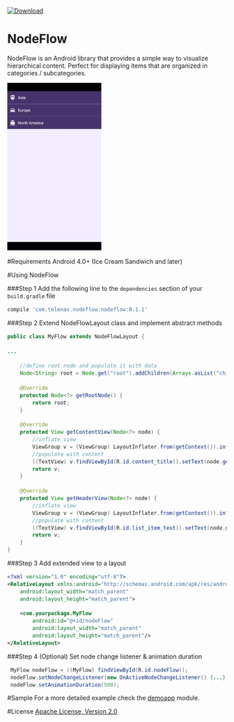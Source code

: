  [ ![Download](https://api.bintray.com/packages/dimatim/maven/NodeFlow/images/download.svg) ](https://bintray.com/dimatim/maven/NodeFlow/_latestVersion)
# NodeFlow
NodeFlow is an Android library that provides a simple way to visualize hierarchical content. Perfect for displaying items that are organized in categories / subcategories.

![alt tag](/gif/demo.gif??raw=true "Demo")

#Requirements
Android 4.0+ (Ice Cream Sandwich and later)

#Using NodeFlow

###Step 1
Add the following line to the ```dependencies``` section of your ```build.gradle``` file
```gradle
compile 'com.telenav.nodeflow:nodeflow:0.1.1'
```
###Step 2
Extend NodeFlowLayout class and implement abstract methods
```java
public class MyFlow extends NodeFlowLayout {

...

    //define root node and populate it with data
    Node<String> root = Node.get("root").addChildren(Arrays.asList("child1", "child2", "child3"));

    @Override
    protected Node<?> getRootNode() {
        return root;
    }

    @Override
    protected View getContentView(Node<?> node) {
        //inflate view
        ViewGroup v = (ViewGroup) LayoutInflater.from(getContext()).inflate(R.layout.content, this, false);
        //populate with content
        ((TextView) v.findViewById(R.id.content_title)).setText(node.getData());
        return v;
    }

    @Override
    protected View getHeaderView(Node<?> node) {
        //inflate view
        ViewGroup v = (ViewGroup) LayoutInflater.from(getContext()).inflate(R.layout.header, this, false);
        //populate with content
        ((TextView) v.findViewById(R.id.list_item_text)).setText(node.getData());
        return v;
    }
}
```
###Step 3
Add extended view to a layout
```xml
<?xml version="1.0" encoding="utf-8"?>
<RelativeLayout xmlns:android="http://schemas.android.com/apk/res/android"
    android:layout_width="match_parent"
    android:layout_height="match_parent">

    <com.yourpackage.MyFlow
        android:id="@+id/nodeFlow"
        android:layout_width="match_parent"
        android:layout_height="match_parent"/>
</RelativeLayout>
```
###Step 4 (Optional)
Set node change listener & animation duration
```java 
 MyFlow nodeFlow = ((MyFlow) findViewById(R.id.nodeFlow));
 nodeFlow.setNodeChangeListener(new OnActiveNodeChangeListener() {...});
 nodeFlow.setAnimationDuration(500);
```

#Sample
For a more detailed example check the [demoapp](https://github.com/Telenav/NodeFlow/tree/master/demoapp) module.

#License
[Apache License, Version 2.0](https://github.com/Telenav/NodeFlow/blob/master/LICENSE.md)
